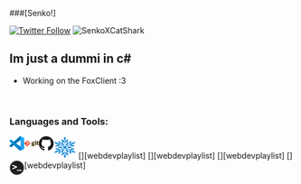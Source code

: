 ###[Senko!]

[![Twitter Follow](https://img.shields.io/twitter/follow/SenkoLittle?color=purple&label=Follow%20me%20%40SenkoLittle&style=plastic)](https://twitter.com/intent/follow?original_referer=https%3A%2F%2Fgithub.com%2FItsSenko&screen_name=SenkoLittle)
![SenkoXCatShark](https://i.imgur.com/UCfinC1.png)
## Im just a dummi in c#

- Working on the FoxClient :3
<br />

### Languages and Tools:

<a href='https://archiveprogram.github.com/'><img src='https://raw.githubusercontent.com/acervenky/animated-github-badges/master/assets/acbadge.gif' width='40' height='40'></a>
[<img align="left" alt="Visual Studio Code" width="26px" src="https://raw.githubusercontent.com/github/explore/80688e429a7d4ef2fca1e82350fe8e3517d3494d/topics/visual-studio-code/visual-studio-code.png" />][webdevplaylist]
[<img align="left" alt="Git" width="26px" src="https://raw.githubusercontent.com/github/explore/80688e429a7d4ef2fca1e82350fe8e3517d3494d/topics/git/git.png" />][webdevplaylist]
[<img align="left" alt="GitHub" width="26px" src="https://raw.githubusercontent.com/github/explore/78df643247d429f6cc873026c0622819ad797942/topics/github/github.png" />][webdevplaylist]
[<img align="left" alt="Terminal" width="26px" src="https://raw.githubusercontent.com/github/explore/80688e429a7d4ef2fca1e82350fe8e3517d3494d/topics/terminal/terminal.png" />][webdevplaylist]

<br />